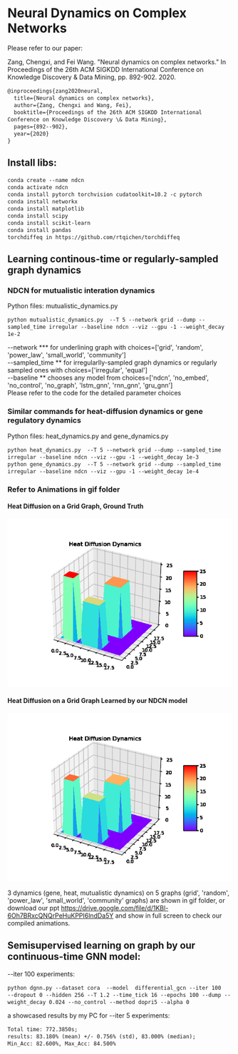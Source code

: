 # Neural Dynamics on Complex Networks

Please refer to our paper:

Zang, Chengxi, and Fei Wang. "Neural dynamics on complex networks." In Proceedings of the 26th ACM SIGKDD International Conference on Knowledge Discovery & Data Mining, pp. 892-902. 2020.
```
@inproceedings{zang2020neural,
  title={Neural dynamics on complex networks},
  author={Zang, Chengxi and Wang, Fei},
  booktitle={Proceedings of the 26th ACM SIGKDD International Conference on Knowledge Discovery \& Data Mining},
  pages={892--902},
  year={2020}
}
```
## Install libs:
```
conda create --name ndcn 
conda activate ndcn
conda install pytorch torchvision cudatoolkit=10.2 -c pytorch 
conda install networkx 
conda install matplotlib 
conda install scipy
conda install scikit-learn
conda install pandas
torchdiffeq in https://github.com/rtqichen/torchdiffeq
```
<!-- --network community --dump --sampled_time equal --baseline ndcn --gpu -1 --weight_decay 1e-4 -->

## Learning continous-time or regularly-sampled graph dynamics

### NDCN for mutualistic interation dynamics 
Python files: mutualistic_dynamics.py
```
python mutualistic_dynamics.py  --T 5 --network grid --dump --sampled_time irregular --baseline ndcn --viz --gpu -1 --weight_decay 1e-2
```
--network *** for underlining graph with choices=['grid', 'random', 'power_law', 'small_world', 'community']<br /> 
--sampled_time ** for irregularlly-sampled graph dynamics or regularly sampled ones with choices=['irregular', 'equal']<br /> 
--baseline ** chooses any model from choices=['ndcn', 'no_embed', 'no_control', 'no_graph', 'lstm_gnn', 'rnn_gnn', 'gru_gnn']<br /> 
Please refer to the code for the detailed parameter choices


### Similar commands for heat-diffusion dynamics or gene regulatory dynamics
Python files: heat_dynamics.py and gene_dynamics.py
```
python heat_dynamics.py  --T 5 --network grid --dump --sampled_time irregular --baseline ndcn --viz --gpu -1 --weight_decay 1e-3
python gene_dynamics.py  --T 5 --network grid --dump --sampled_time irregular --baseline ndcn --viz --gpu -1 --weight_decay 1e-4
```

### Refer to Animations in gif folder
#### Heat Diffusion on a Grid Graph, Ground Truth
![Heat Diffusion Ground True](gif/heat_grid_tru.gif )

#### Heat Diffusion on a Grid Graph Learned by our NDCN model
![Heat Diffusion NDCN](gif/heat_grid_differential_gcn.gif )

3 dynamics (gene, heat, mutualistic dynamics) on 5 graphs (grid', 'random', 'power_law', 'small_world', 'community' graphs) are shown in gif folder, 
or
download our ppt  https://drive.google.com/file/d/1KBl-6Oh7BRxcQNQrPeHuKPPI6lndDa5Y and show in full screen to check our compiled animations.

## Semisupervised learning on graph by our continuous-time GNN model:
--iter 100 experiments:
```
python dgnn.py --dataset cora  --model  differential_gcn --iter 100   --dropout 0 --hidden 256 --T 1.2 --time_tick 16 --epochs 100 --dump --weight_decay 0.024 --no_control --method dopri5 --alpha 0
```

a showcased results by my PC for --iter 5 experiments:
```
Total time: 772.3850s;
results: 83.180% (mean) +/- 0.756% (std), 83.000% (median);
Min_Acc: 82.600%, Max_Acc: 84.500%
```
